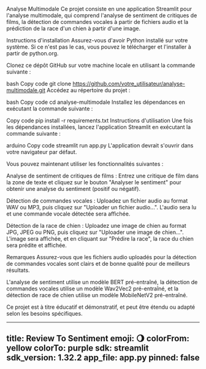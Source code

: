 Analyse Multimodale
Ce projet consiste en une application Streamlit pour l'analyse multimodale, qui comprend l'analyse de sentiment de critiques de films, la détection de commandes vocales à partir de fichiers audio et la prédiction de la race d'un chien à partir d'une image.

Instructions d'installation
Assurez-vous d'avoir Python installé sur votre système. Si ce n'est pas le cas, vous pouvez le télécharger et l'installer à partir de python.org.

Clonez ce dépôt GitHub sur votre machine locale en utilisant la commande suivante :

bash
Copy code
git clone https://github.com/votre_utilisateur/analyse-multimodale.git
Accédez au répertoire du projet :

bash
Copy code
cd analyse-multimodale
Installez les dépendances en exécutant la commande suivante :

Copy code
pip install -r requirements.txt
Instructions d'utilisation
Une fois les dépendances installées, lancez l'application Streamlit en exécutant la commande suivante :

arduino
Copy code
streamlit run app.py
L'application devrait s'ouvrir dans votre navigateur par défaut.

Vous pouvez maintenant utiliser les fonctionnalités suivantes :

Analyse de sentiment de critiques de films : Entrez une critique de film dans la zone de texte et cliquez sur le bouton "Analyser le sentiment" pour obtenir une analyse du sentiment (positif ou négatif).

Détection de commandes vocales : Uploadez un fichier audio au format WAV ou MP3, puis cliquez sur "Uploader un fichier audio...". L'audio sera lu et une commande vocale détectée sera affichée.

Détection de la race de chien : Uploadez une image de chien au format JPG, JPEG ou PNG, puis cliquez sur "Uploader une image de chien...". L'image sera affichée, et en cliquant sur "Prédire la race", la race du chien sera prédite et affichée.

Remarques
Assurez-vous que les fichiers audio uploadés pour la détection de commandes vocales sont clairs et de bonne qualité pour de meilleurs résultats.

L'analyse de sentiment utilise un modèle BERT pré-entraîné, la détection de commandes vocales utilise un modèle Wav2Vec2 pré-entraîné, et la détection de race de chien utilise un modèle MobileNetV2 pré-entraîné.

Ce projet est à titre éducatif et démonstratif, et peut être étendu ou adapté selon les besoins spécifiques.

---
title: Review To Sentiment
emoji: 🌖
colorFrom: yellow
colorTo: purple
sdk: streamlit
sdk_version: 1.32.2
app_file: app.py
pinned: false
---
